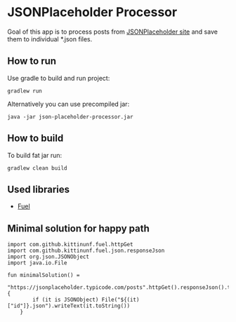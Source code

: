 # JSONPlaceholder Processor
Goal of this app is to process posts from [JSONPlaceholder site](https://jsonplaceholder.typicode.com/) and save them to individual *.json files.

## How to run
Use gradle to build and run project:

    gradlew run
    
Alternatively you can use precompiled jar:

    java -jar json-placeholder-processor.jar

## How to build
To build fat jar run:
    
    gradlew clean build
    
## Used libraries
* [Fuel](https://github.com/kittinunf/fuel)

## Minimal solution for happy path

    import com.github.kittinunf.fuel.httpGet
    import com.github.kittinunf.fuel.json.responseJson
    import org.json.JSONObject
    import java.io.File
    
    fun minimalSolution() =
        "https://jsonplaceholder.typicode.com/posts".httpGet().responseJson().third.get().array().forEach {
            if (it is JSONObject) File("${(it)["id"]}.json").writeText(it.toString())
        }
